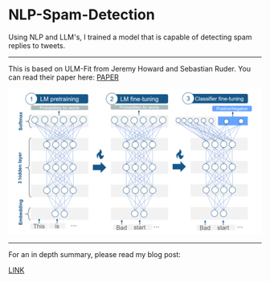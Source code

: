 # NLP-Spam-Detection
Using NLP and LLM's, I trained a model that is capable of detecting spam replies to tweets. 

---
This is based on ULM-Fit from Jeremy Howard and Sebastian Ruder. You can read their paper here: [PAPER](https://arxiv.org/abs/1801.06146)

![Example Image](ulmfit-overview-new.png)

---
For an in depth summary, please read my blog post:

[LINK](https://medium.com/@justin.donnelly0804/using-nlp-to-detect-scam-tweets-with-fastai-ulmfit-1d5ad005808f)


